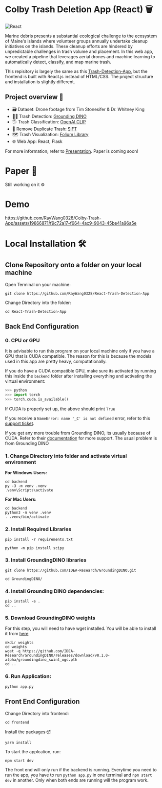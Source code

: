 
# Colby Trash Deletion App (React) 🗑️ 
![React](https://img.shields.io/badge/react-%2320232a.svg?style=for-the-badge&logo=react&logoColor=%2361DAFB)

Marine debris presents a substantial ecological challenge to the ecosystem of Maine's islands where volunteer groups annually undertake cleanup initiatives on the islands. These cleanup efforts are hindered by unpredictable challenges in trash volume and placement. In this web app, we created a pipeline that leverages aerial drones and machine learning to automatically detect, classify, and map marine trash.

This repisitory is largely the same as this [Trash-Detection-App](https://github.com/RayWang0328/Trash-Detection-App/), but the frontend is built with React.js instead of HTML/CSS. The project structure and installation is slightly different. 


## Project overview 🔎
* 🗃️ Dataset: Drone footage from Tim Stonesifer & Dr. Whitney King
* 🕵🏻 Trash Detection: [Grounding DINO](https://github.com/IDEA-Research/GroundingDINO)
* 🖐 Trash Classification: [OpenAI CLIP](https://github.com/openai/CLIP)
* 🚮 Remove Duplicate Trash: [SIFT](https://docs.opencv.org/4.x/da/df5/tutorial_py_sift_intro.html)
* 🗺️ Trash Visualization: [Folium Library](https://python-visualization.github.io/folium/)
* 🌐 Web App: React, Flask 

For more information, refer to [Presentation](https://docs.google.com/presentation/d/1rI7PSf180x29OTPDD2gRQmT9HyvPoCecKxQgDgZoxtc/edit?usp=sharing). Paper is coming soon! 

# Paper 📄
Still working on it ⚙️


# Demo 

https://github.com/RayWang0328/Colby-Trash-App/assets/19866871/f9c72a17-f664-4ac9-9043-45be41a96a5e

# Local Installation 🛠️ 

## Clone Repository onto a folder on your local machine

Open Terminal on your machine:
```
git clone https://github.com/RayWang0328/React-Trash-Detection-App
```
Change Directory into the folder:
```
cd React-Trash-Detection-App
```


## Back End Configuration 


### 0. CPU or GPU
It is advisable to run this program on your local machine only if you have a GPU that is CUDA compatible. The reason for this is because the models used in this app are pretty heavy, computationally. 

If you do have a CUDA compatible GPU, make sure its activated by running this inside the `backend` folder after installing everything and activating the virtual environment:
```python
>>> python
>>> import torch
>>> torch.cuda.is_available()
```

If CUDA is properly set up, the above should print `True`

If you receive a `NameError: name '_C' is not defined` error, refer to this [support ticket](https://github.com/IDEA-Research/GroundingDINO/issues/8#issuecomment-1541892708). 

If you get any more trouble from Grounding DINO, its usually because of CUDA. Refer to their [documentation](https://github.com/IDEA-Research/GroundingDINO) for more support. The usual problem is from Grounding DINO

### 1. Change Directory into folder and activate virtual environment

**For Windows Users:**

```
cd backend
py -3 -m venv .venv
.venv\Scripts\activate
```

**For Mac Users:**

```
cd backend
python3 -m venv .venv
. .venv/bin/activate
```

### 2. Install Required Libraries 
```
pip install -r requirements.txt
```
```
python -m pip install scipy
```
### 3. Install GroundingDINO libraries
```
git clone https://github.com/IDEA-Research/GroundingDINO.git
```
```
cd GroundingDINO/
```
### 4. Install Grounding DINO dependencies:
```
pip install -e .
cd ..
```

### 5. Download GroundingDINO weights

For this step, you will need to have wget installed. You will be able to install it from [here](https://gnuwin32.sourceforge.net/packages/wget.htm)
```
mkdir weights
cd weights
wget -q https://github.com/IDEA-Research/GroundingDINO/releases/download/v0.1.0-alpha/groundingdino_swint_ogc.pth
cd ..
```
### 6. Run Application: 
```
python app.py
```

## Front End Configuration
Change Directory into frontend:
```
cd frontend
```
Install the packages 📦
```
yarn install
```
To start the applcation, run:
```
npm start dev
```

The front end will only run if the backend is running. Everytime you need to run the app, you have to run `python app.py` in one terminal and `npm start dev` in another. Only when both ends are running will the program work.  

